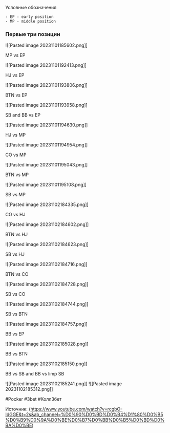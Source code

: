 Условные обозначения

	- ЕР - early position
	- MP - middle position


### Первые три позиции 

![[Pasted image 20231101185602.png]]

MP vs EP

![[Pasted image 20231101192413.png]]

HJ vs EP

![[Pasted image 20231101193806.png]]

BTN vs EP

![[Pasted image 20231101193958.png]]

SB and BB vs EP

![[Pasted image 20231101194630.png]]

HJ vs MP

![[Pasted image 20231101194954.png]]

CO vs MP

![[Pasted image 20231101195043.png]]

BTN vs MP

![[Pasted image 20231101195108.png]]

SB vs MP

![[Pasted image 20231102184335.png]]

CO vs HJ 

![[Pasted image 20231102184602.png]]

BTN vs HJ

![[Pasted image 20231102184623.png]]

SB vs HJ

![[Pasted image 20231102184716.png]]

BTN vs CO

![[Pasted image 20231102184728.png]]

SB vs CO

![[Pasted image 20231102184744.png]]

SB vs BTN

![[Pasted image 20231102184757.png]]

BB vs EP

![[Pasted image 20231102185028.png]]

BB vs BTN

![[Pasted image 20231102185150.png]]

BB vs SB and BB vs limp SB

![[Pasted image 20231102185241.png]]
![[Pasted image 20231102185312.png]]

#Pocker #3bet #Колл3бет 

Источник: (https://www.youtube.com/watch?v=rcgbO-IdGGE&t=2s&ab_channel=%D0%90%D0%BD%D0%B4%D1%80%D0%B5%D0%B9%D0%9A%D0%BE%D0%B7%D0%BB%D0%B5%D0%BD%D0%BA%D0%BE)
